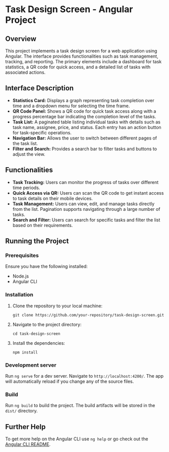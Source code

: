 # Task Design Screen - Angular Project

## Overview

This project implements a task design screen for a web application using Angular. The interface provides functionalities such as task management, tracking, and reporting. The primary elements include a dashboard for task statistics, a QR code for quick access, and a detailed list of tasks with associated actions.

## Interface Description

- **Statistics Card:** Displays a graph representing task completion over time and a dropdown menu for selecting the time frame.
- **QR Code Panel:** Shows a QR code for quick task access along with a progress percentage bar indicating the completion level of the tasks.
- **Task List:** A paginated table listing individual tasks with details such as task name, assignee, price, and status. Each entry has an action button for task-specific operations.
- **Navigation Bar:** Allows the user to switch between different pages of the task list.
- **Filter and Search:** Provides a search bar to filter tasks and buttons to adjust the view.

## Functionalities

- **Task Tracking:** Users can monitor the progress of tasks over different time periods.
- **Quick Access via QR:** Users can scan the QR code to get instant access to task details on their mobile devices.
- **Task Management:** Users can view, edit, and manage tasks directly from the list. Pagination supports navigating through a large number of tasks.
- **Search and Filter:** Users can search for specific tasks and filter the list based on their requirements.

## Running the Project

### Prerequisites

Ensure you have the following installed:
- Node.js
- Angular CLI

### Installation

1. Clone the repository to your local machine:
   ```
   git clone https://github.com/your-repository/task-design-screen.git
   ```

2. Navigate to the project directory:
   ```
   cd task-design-screen
   ```

3. Install the dependencies:
   ```
   npm install
   ```

### Development server

Run `ng serve` for a dev server. Navigate to `http://localhost:4200/`. The app will automatically reload if you change any of the source files.

### Build

Run `ng build` to build the project. The build artifacts will be stored in the `dist/` directory.

## Further Help

To get more help on the Angular CLI use `ng help` or go check out the [Angular CLI README](https://github.com/angular/angular-cli/blob/master/README.md).

